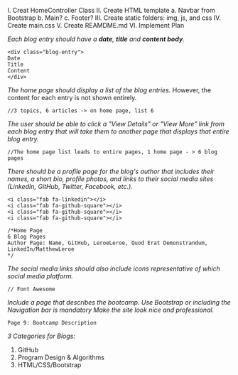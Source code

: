 I. Creat HomeController Class
II. Create HTML template
a. Navbar from Bootstrap
b. Main?
c. Footer?
III. Create static folders: img, js, and css
IV. Create main.css
V. Create REAMDME.md
VI. Implement Plan



_Each blog entry should have a **date**, **title** and **content body**._

```
<div class="blog-entry">
Date
Title
Content
</div>
```

_The home page should display a list of the blog entries._
 However, the content for each entry is not shown entirely.
 
 ```
//3 topics, 6 articles -> on home page, list 6

```
 
_The user should be able to click a "View Details" or "View More" 
 link from each blog entry that will take them to another page that
 displays that entire blog entry._
 
 ```
//The home page list leads to entire pages, 1 home page - > 6 blog pages

```

_There should be a profile page for the blog's author that includes their
 names, a short bio, profile photos, and links to their social media sites
(LinkedIn, GitHub, Twitter, Facebook, etc.)._

```
<i class="fab fa-linkedin"></i>
<i class="fab fa-github-square"></i>
<i class="fab fa-github-square"></i>
<i class="fab fa-github-square"></i>
```


```
/*Home Page
6 Blog Pages
Author Page: Name, GitHub, LeroeLeroe, Quod Erat Demonstrandum, LinkedIn/MatthewLeroe
*/
```
 
_The social media links should 
also include icons representative of which social media platform._



```
// Font Awesome
```

_Include a page that describes the bootcamp.
Use Bootstrap or including the Navigation bar is mandatory
Make the site look nice and professional._


```
Page 9: Bootcamp Description 
```

_3 Categories for Blogs:_
  
 1. GitHub  
 2. Program Design & Algorithms
 3. HTML/CSS/Bootstrap
  
  
  